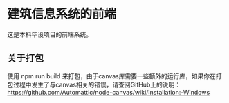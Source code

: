# 建筑信息系统的前端

这是本科毕设项目的前端系统。

## 关于打包

使用 npm run build 来打包，由于canvas库需要一些额外的运行库，如果你在打包过程中发生了与canvas相关的错误，请查阅GitHub上的说明：https://github.com/Automattic/node-canvas/wiki/Installation:-Windows
